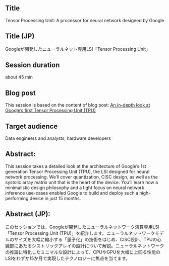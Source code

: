 
## Title

Tensor Processing Unit: A processor for neural network designed by Google 

## Title (JP)

Googleが開発したニューラルネット専用LSI「Tensor Processing Unit」

## Session duration

about 45 min

## Blog post

This session is based on the content of blog post: [An in-depth look at Google’s first Tensor Processing Unit (TPU)](https://cloud.google.com/blog/big-data/2017/05/an-in-depth-look-at-googles-first-tensor-processing-unit-tpu)

## Target audience

Data engineers and analysts, hardware developers

## Abstract: 

This session takes a detailed look at the architecture of Google’s 1st generation Tensor Processing Unit (TPU), the LSI designed for neural network processing. We’ll cover quantization, CISC design, as well as the systolic array matrix unit that is the heart of the device. You’ll learn how a minimalistic design philosophy and a tight focus on neural network inference use-cases enabled Google to build and deploy such a high-performing device in just 15 months.

## Abstract (JP):

このセッションでは、Googleが開発したニューラルネットワーク演算専用LSI「Tensor Processing Unit (TPU)」を紹介します。ニューラルネットワークモデルのサイズを大幅に縮小する「量子化」の技術をはじめ、CISC設計、TPUの心臓部にあたるシストリックアレイの設計について解説。ニューラルネットワークの推論に特化したミニマルな設計によって、CPUやGPUを大幅に上回る性能のLSIをわずか15か月で実現したテクノロジーに焦点を当てます。
